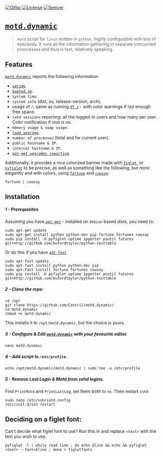 [![Gittip]][url: Gittip] [![License]][url: License] [![Semver]][url: Semver]

# [`motd.dynamic`]
> `motd` script for `linux` written in `python`, highly configurable with lots of eyecandy.
> It runs all the information gathering in separate concurrent proccesses and thus is fast, relatively speaking.

## Features

[`motd.dynamic`] reports the following information:

+ [`uptime`].
+ [`booted on`][`uptime`].
+ `system time`.
+ `system info` (dist, os, release-version, arch).
+ usage of `/`, same as running [`df /`] - with color warnings if not enough free space.
+ `sshd sessions` reporting: all the logged-in users and how many per user. Color notification if root is on.
+ `memory usage & swap usage`.
+ [`load average`].
+ `number of processes` (total and for current user).
+ `public hostname & IP`.
+ `internal hostname & IP`.
+ [`apt-get upgrades reporting`].

Additionally, it provides a nice colorized banner made with [`figlet`], or [`pyfiglet`] to be precise, as well as something like the following, but more elegantly and with colors, using [`fortune`] and [`cowsay`]:

```shell
fortune | cowsay
```

## Installation

##### 1 - Prerequisites

Assuming you have [`apt-get`] - installed on `debian` based dists, you need to:

```shell
sudo apt-get update
sudo apt-get install python python-dev pip fortune fortunes cowsay
sudo pip install -U pyfiglet uptime ipgetter psutil futures git+http://github.com/bufordtaylor/python-texttable
```

Or do this if you have [`apt-fast`]

```shell
sudo apt-fast update
sudo apt-fast install python python-dev pip
sudo apt-fast install fortune fortunes cowsay
sudo pip install -U pyfiglet uptime ipgetter psutil futures git+http://github.com/bufordtaylor/python-texttable
```

##### 2 - Clone the repo:

```shell
cd /opt
git clone https://github.com/Centril/motd.dynamic/
cd motd.dynamic
chmod +x motd.dynamic
```

This installs it to `/opt/motd.dynamic`, but the choice is yours.

##### 3 - Configure & Edit [`motd.dynamic`] with your favourite editor.
```shell
nano motd.dynamic
```

##### 4 - Add script to `/etc/profile`.

```shell
echo /opt/motd.dynamic/motd.dynamic | sudo tee -a /etc/profile
```

##### 5 - Remove Last Login & Motd from sshd logins.

Find `PrintMotd` and `PrintLastLog`, set them both to `no`.
Then restart `sshd`

```shell
sudo nano /etc/ssh/sshd_config
/etc/init.d/ssh restart
```

## Deciding on a figlet font:

Can't decide what figlet font to use? Run this in and replace `<text>` with the text you wish to use.

```shell
pyfiglet -l | while read line ; do echo $line && echo && pyfiglet <text> --font=$line ; done > figletfonts
```

<!-- references -->

[Gittip]: http://img.shields.io/gittip/lefoy.svg?style=flat
[url: Gittip]: https://www.gittip.com/lefoy/
[License]: http://img.shields.io/badge/license-GPL2.0-blue.svg?style=flat
[url: License]: https://github.com/lefoy/cyanide-theme/blob/master/LICENSE.md
[Semver]: http://img.shields.io/badge/semver-2.0.0-blue.svg?style=flat
[url: Semver]: http://semver.org/spec/v2.0.0.html

[`motd.dynamic`]: https://github.com/Centril/motd.dynamic/

[`uptime`]: https://github.com/Cairnarvon/uptime
[`load average`]: http://blog.scoutapp.com/articles/2009/07/31/understanding-load-averages
[`apt-get upgrades reporting`]: https://nickcharlton.net/posts/debian-ubuntu-dynamic-motd.html
[`df /`]: http://en.wikipedia.org/wiki/Df_%28Unix%29
[`apt-get`]: http://linux.die.net/man/8/apt-get
[`apt-fast`]: https://github.com/ilikenwf/apt-fast
[`pyfiglet`]: https://github.com/pwaller/pyfiglet
[`figlet`]: http://www.figlet.org/
[`cowsay`]: http://en.wikipedia.org/wiki/Cowsay
[`fortune`]: http://en.wikipedia.org/wiki/Fortune_%28Unix%29
